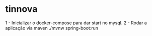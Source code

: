 # tinnova

1 - Inicializar o docker-compose para dar start no mysql.
2 - Rodar a aplicação via maven ./mvnw spring-boot:run

